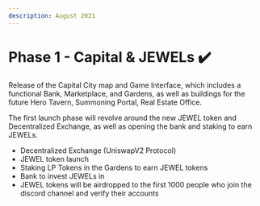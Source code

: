 ```yaml
---
description: August 2021
---
```


# Phase 1 - Capital & JEWELs ✔️



Release of the Capital City map and Game Interface, which includes a functional Bank, Marketplace, and Gardens, as well as buildings for the future Hero Tavern, Summoning Portal, Real Estate Office.

The first launch phase will revolve around the new JEWEL token and Decentralized Exchange, as well as opening the bank and staking to earn JEWELs.

* Decentralized Exchange \(UniswapV2 Protocol\)
* JEWEL token launch
* Staking LP Tokens in the Gardens to earn JEWEL tokens
* Bank to invest JEWELs in
* JEWEL tokens will be airdropped to the first 1000 people who join the discord channel and verify their accounts

